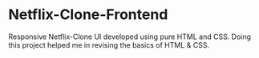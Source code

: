# Netflix-Clone-Frontend
Responsive Netflix-Clone UI developed using pure HTML and CSS. Doing this project helped me in revising the basics of HTML &amp; CSS.
